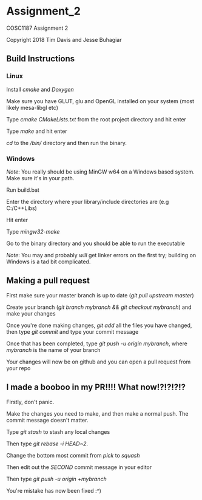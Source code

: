 # Assignment_2
COSC1187 Assignment 2

Copyright 2018 Tim Davis and Jesse Buhagiar

## Build Instructions
### Linux

Install _cmake_ and _Doxygen_

Make sure you have GLUT, glu and OpenGL installed on your system (most likely mesa-libgl etc)

Type _cmake CMakeLists.txt_ from the root project directory and hit enter

Type _make_ and hit enter

_cd_ to the _/bin/_ directory and then run the binary.

### Windows

_Note_: You really should be using MinGW w64 on a Windows based system. Make sure it's in your path. 

Run build.bat

Enter the directory where your library/include directories are (e.g C:/C++Libs)

Hit enter

Type _mingw32-make_

Go to the binary directory and you should be able to run the executable

_Note_: You may and probably _will_ get linker errors on the first try; building on Windows is a tad bit complicated.

## Making a pull request

First make sure your master branch is up to date (_git pull upstream master_)

Create your branch (_git branch mybranch && git checkout mybranch_) and make your changes

Once you're done making changes, _git add_ all the files you have changed, then type _git commit_ and type your commit message

Once that has been completed, type _git push -u origin mybranch_, where _mybranch_ is the name of your branch

Your changes will now be on github and you can open a pull request from your repo

## I made a booboo in my PR!!!! What now!?!?!?!? 

Firstly, don't panic.

Make the changes you need to make, and then make a normal push. The commit message doesn't matter.

Type _git stash_ to stash any local changes

Then type _git rebase -i HEAD~2_. 

Change the bottom most commit from _pick_ to _squash_

Then edit out the _SECOND_ commit message in your editor

Then type _git push -u origin +mybranch_

You're mistake has now been fixed :^)

